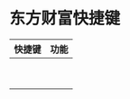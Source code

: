 # 东方财富快捷键

| 快捷键 | 功能 |
| ------ | ---- |
|        |      |
|        |      |
|        |      |
|        |      |
|        |      |
|        |      |
|        |      |
|        |      |
|        |      |

